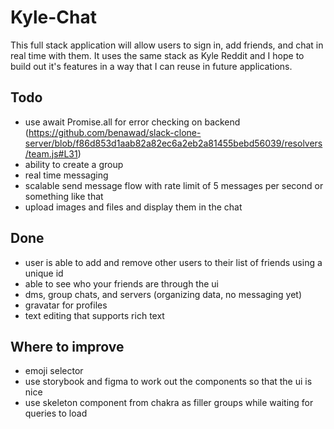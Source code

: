 # Kyle-Chat

This full stack application will allow users to sign in, add friends, and chat in real time with them. It uses the same stack as Kyle Reddit and I hope to build out it's features in a way that I can reuse in future applications.

## Todo

-   use await Promise.all for error checking on backend (https://github.com/benawad/slack-clone-server/blob/f86d853d1aab82a82ec6a2eb2a81455bebd56039/resolvers/team.js#L31)
-   ability to create a group
-   real time messaging
-   scalable send message flow with rate limit of 5 messages per second or something like that
-   upload images and files and display them in the chat

## Done

-   user is able to add and remove other users to their list of friends using a unique id
-   able to see who your friends are through the ui
-   dms, group chats, and servers (organizing data, no messaging yet)
-   gravatar for profiles
-   text editing that supports rich text

## Where to improve

-   emoji selector
-   use storybook and figma to work out the components so that the ui is nice
-   use skeleton component from chakra as filler groups while waiting for queries to load
